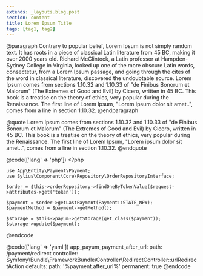 ```yaml
---
extends: _layouts.blog.post
section: content
title: Lorem Ipsum Title
tags: [tag1, tag2]
---
```


@paragraph
    Contrary to popular belief, Lorem Ipsum is not
    simply random text. It has roots in a piece of classical Latin literature from 45 BC, making it over 2000
    years old. Richard McClintock, a Latin professor at Hampden-Sydney College in Virginia, looked up one of the
    more obscure Latin words, consectetur, from a Lorem Ipsum passage, and going through the cites of the word
    in classical literature, discovered the undoubtable source. Lorem Ipsum comes from sections 1.10.32 and
    1.10.33 of "de Finibus Bonorum et Malorum" (The Extremes of Good and Evil) by Cicero, written in 45 BC. This
    book is a treatise on the theory of ethics, very popular during the Renaissance. The first line of Lorem
    Ipsum, "Lorem ipsum dolor sit amet..", comes from a line in section 1.10.32.
@endparagraph

@quote
    Lorem Ipsum comes from sections 1.10.32 and
    1.10.33 of "de Finibus Bonorum et Malorum" (The Extremes of Good and Evil) by Cicero, written in 45 BC. This
    book is a treatise on the theory of ethics, very popular during the Renaissance. The first line of Lorem
    Ipsum, "Lorem ipsum dolor sit amet..", comes from a line in section 1.10.32.
@endquote

@code(['lang' => 'php'])
    <?php

    use App\Entity\Payment\Payment;
    use Sylius\Component\Core\Repository\OrderRepositoryInterface;

    $order = $this->orderRepository->findOneByTokenValue($request->attributes->get('token'));

    $payment = $order->getLastPayment(Payment::STATE_NEW);
    $paymentMethod = $payment->getMethod();

    $storage = $this->payum->getStorage(get_class($payment));
    $storage->update($payment);
@endcode

@code(['lang' => 'yaml'])
    app_payum_payment_after_url:
        path: /payment/redirect
        controller: Symfony\Bundle\FrameworkBundle\Controller\RedirectController::urlRedirectAction
        defaults:
            path: '%payment.after_url%'
            permanent: true
@endcode
